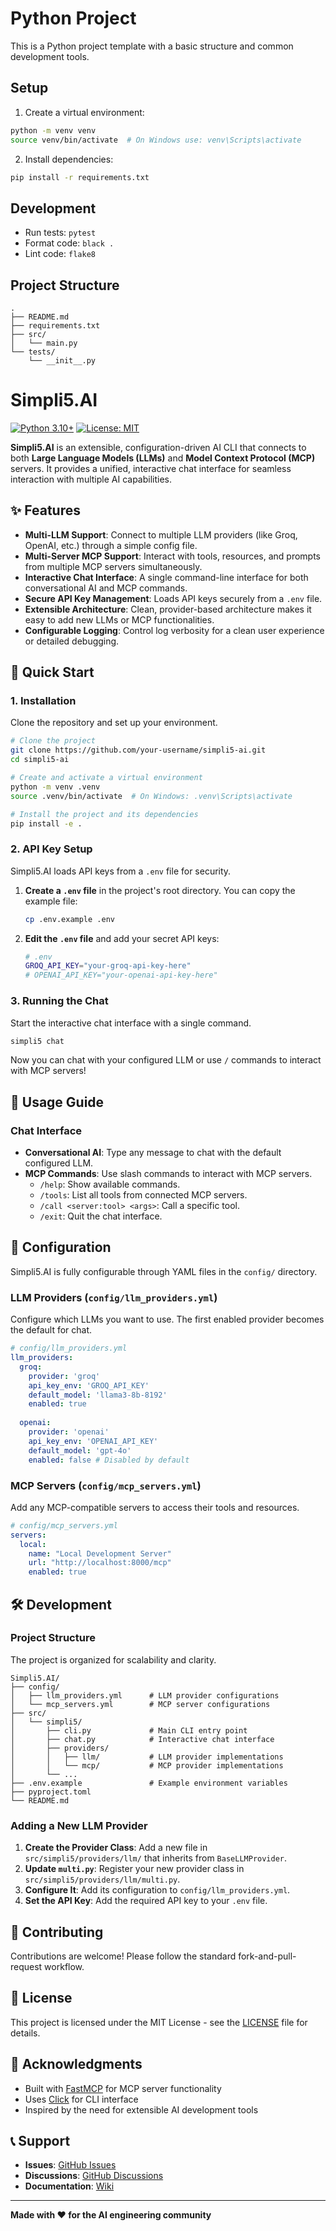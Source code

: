 # Python Project

This is a Python project template with a basic structure and common development tools.

## Setup

1. Create a virtual environment:
```bash
python -m venv venv
source venv/bin/activate  # On Windows use: venv\Scripts\activate
```

2. Install dependencies:
```bash
pip install -r requirements.txt
```

## Development

- Run tests: `pytest`
- Format code: `black .`
- Lint code: `flake8`

## Project Structure

```
.
├── README.md
├── requirements.txt
├── src/
│   └── main.py
└── tests/
    └── __init__.py
```

# Simpli5.AI

[![Python 3.10+](https://img.shields.io/badge/python-3.10+-blue.svg)](https://www.python.org/downloads/)
[![License: MIT](https://img.shields.io/badge/License-MIT-yellow.svg)](https://opensource.org/licenses/MIT)

**Simpli5.AI** is an extensible, configuration-driven AI CLI that connects to both **Large Language Models (LLMs)** and **Model Context Protocol (MCP)** servers. It provides a unified, interactive chat interface for seamless interaction with multiple AI capabilities.

## ✨ Features

- **Multi-LLM Support**: Connect to multiple LLM providers (like Groq, OpenAI, etc.) through a simple config file.
- **Multi-Server MCP Support**: Interact with tools, resources, and prompts from multiple MCP servers simultaneously.
- **Interactive Chat Interface**: A single command-line interface for both conversational AI and MCP commands.
- **Secure API Key Management**: Loads API keys securely from a `.env` file.
- **Extensible Architecture**: Clean, provider-based architecture makes it easy to add new LLMs or MCP functionalities.
- **Configurable Logging**: Control log verbosity for a clean user experience or detailed debugging.

## 🚀 Quick Start

### 1. Installation

Clone the repository and set up your environment.

```bash
# Clone the project
git clone https://github.com/your-username/simpli5-ai.git
cd simpli5-ai

# Create and activate a virtual environment
python -m venv .venv
source .venv/bin/activate  # On Windows: .venv\Scripts\activate

# Install the project and its dependencies
pip install -e .
```

### 2. API Key Setup

Simpli5.AI loads API keys from a `.env` file for security.

1.  **Create a `.env` file** in the project's root directory. You can copy the example file:
    ```bash
    cp .env.example .env
    ```

2.  **Edit the `.env` file** and add your secret API keys:
    ```bash
    # .env
    GROQ_API_KEY="your-groq-api-key-here"
    # OPENAI_API_KEY="your-openai-api-key-here"
    ```

### 3. Running the Chat

Start the interactive chat interface with a single command.

```bash
simpli5 chat
```

Now you can chat with your configured LLM or use `/` commands to interact with MCP servers!

## 📖 Usage Guide

### Chat Interface

-   **Conversational AI**: Type any message to chat with the default configured LLM.
-   **MCP Commands**: Use slash commands to interact with MCP servers.
    -   `/help`: Show available commands.
    -   `/tools`: List all tools from connected MCP servers.
    -   `/call <server:tool> <args>`: Call a specific tool.
    -   `/exit`: Quit the chat interface.

## 🔧 Configuration

Simpli5.AI is fully configurable through YAML files in the `config/` directory.

### LLM Providers (`config/llm_providers.yml`)

Configure which LLMs you want to use. The first enabled provider becomes the default for chat.

```yaml
# config/llm_providers.yml
llm_providers:
  groq:
    provider: 'groq'
    api_key_env: 'GROQ_API_KEY'
    default_model: 'llama3-8b-8192'
    enabled: true
  
  openai:
    provider: 'openai'
    api_key_env: 'OPENAI_API_KEY'
    default_model: 'gpt-4o'
    enabled: false # Disabled by default
```

### MCP Servers (`config/mcp_servers.yml`)

Add any MCP-compatible servers to access their tools and resources.

```yaml
# config/mcp_servers.yml
servers:
  local:
    name: "Local Development Server"
    url: "http://localhost:8000/mcp"
    enabled: true
```

## 🛠️ Development

### Project Structure

The project is organized for scalability and clarity.

```
Simpli5.AI/
├── config/
│   ├── llm_providers.yml      # LLM provider configurations
│   └── mcp_servers.yml        # MCP server configurations
├── src/
│   └── simpli5/
│       ├── cli.py             # Main CLI entry point
│       ├── chat.py            # Interactive chat interface
│       ├── providers/
│       │   ├── llm/           # LLM provider implementations
│       │   └── mcp/           # MCP provider implementations
│       └── ...
├── .env.example               # Example environment variables
├── pyproject.toml
└── README.md
```

### Adding a New LLM Provider

1.  **Create the Provider Class**: Add a new file in `src/simpli5/providers/llm/` that inherits from `BaseLLMProvider`.
2.  **Update `multi.py`**: Register your new provider class in `src/simpli5/providers/llm/multi.py`.
3.  **Configure It**: Add its configuration to `config/llm_providers.yml`.
4.  **Set the API Key**: Add the required API key to your `.env` file.

## 🤝 Contributing

Contributions are welcome! Please follow the standard fork-and-pull-request workflow.

## 📝 License

This project is licensed under the MIT License - see the [LICENSE](LICENSE) file for details.

## 🙏 Acknowledgments

- Built with [FastMCP](https://github.com/fastmcp/fastmcp) for MCP server functionality
- Uses [Click](https://click.palletsprojects.com/) for CLI interface
- Inspired by the need for extensible AI development tools

## 📞 Support

- **Issues**: [GitHub Issues](https://github.com/your-username/simpli5-ai/issues)
- **Discussions**: [GitHub Discussions](https://github.com/your-username/simpli5-ai/discussions)
- **Documentation**: [Wiki](https://github.com/your-username/simpli5-ai/wiki)

---

**Made with ❤️ for the AI engineering community** 